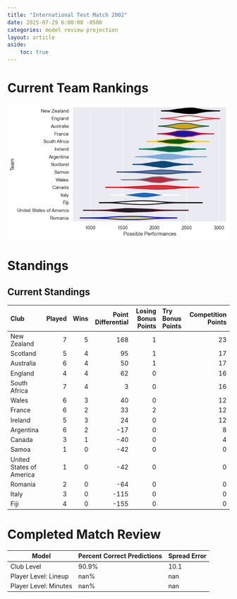 ```yaml
---  
title: "International Test Match 2002"  
date: 2025-07-29 6:00:00 -0500  
categories: model review projection  
layout: article  
aside:  
    toc: true  
---
```

# Current Team Rankings


![Club Rankings](plots/rankings_International_Test_Match_2002.png)
# Standings

## Current Standings


| Club                     |   Played |   Wins |   Point Differential |   Losing Bonus Points | Try Bonus Points   |   Competition Points |
|:-------------------------|---------:|-------:|---------------------:|----------------------:|:-------------------|---------------------:|
| New Zealand              |        7 |      5 |                  168 |                     1 |                    |                   23 |
| Scotland                 |        5 |      4 |                   95 |                     1 |                    |                   17 |
| Australia                |        6 |      4 |                   50 |                     1 |                    |                   17 |
| England                  |        4 |      4 |                   62 |                     0 |                    |                   16 |
| South Africa             |        7 |      4 |                    3 |                     0 |                    |                   16 |
| Wales                    |        6 |      3 |                   40 |                     0 |                    |                   12 |
| France                   |        6 |      2 |                   33 |                     2 |                    |                   12 |
| Ireland                  |        5 |      3 |                   24 |                     0 |                    |                   12 |
| Argentina                |        6 |      2 |                  -17 |                     0 |                    |                    8 |
| Canada                   |        3 |      1 |                  -40 |                     0 |                    |                    4 |
| Samoa                    |        1 |      0 |                  -42 |                     0 |                    |                    0 |
| United States of America |        1 |      0 |                  -42 |                     0 |                    |                    0 |
| Romania                  |        2 |      0 |                  -64 |                     0 |                    |                    0 |
| Italy                    |        3 |      0 |                 -115 |                     0 |                    |                    0 |
| Fiji                     |        4 |      0 |                 -155 |                     0 |                    |                    0 |



# Completed Match Review


| Model | Percent Correct Predictions | Spread Error |
| ------ | ------ | ------ |
| Club Level | 90.9% | 10.1 |
| Player Level: Lineup | nan% | nan |
| Player Level: Minutes | nan% | nan |


